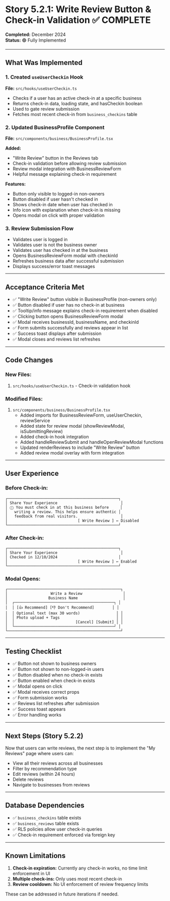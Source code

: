 # Story 5.2.1: Write Review Button & Check-in Validation ✅ COMPLETE

**Completed:** December 2024  
**Status:** 🟢 Fully Implemented

---

## What Was Implemented

### 1. Created `useUserCheckin` Hook
**File:** `src/hooks/useUserCheckin.ts`

- Checks if a user has an active check-in at a specific business
- Returns check-in data, loading state, and hasCheckin boolean
- Used to gate review submission
- Fetches most recent check-in from `business_checkins` table

### 2. Updated BusinessProfile Component
**File:** `src/components/business/BusinessProfile.tsx`

**Added:**
- "Write Review" button in the Reviews tab
- Check-in validation before allowing review submission
- Review modal integration with BusinessReviewForm
- Helpful message explaining check-in requirement

**Features:**
- Button only visible to logged-in non-owners
- Button disabled if user hasn't checked in
- Shows check-in date when user has checked in
- Info icon with explanation when check-in is missing
- Opens modal on click with proper validation

### 3. Review Submission Flow
- Validates user is logged in
- Validates user is not the business owner
- Validates user has checked in at the business
- Opens BusinessReviewForm modal with checkinId
- Refreshes business data after successful submission
- Displays success/error toast messages

---

## Acceptance Criteria Met

- ✅ "Write Review" button visible in BusinessProfile (non-owners only)
- ✅ Button disabled if user has no check-in at business
- ✅ Tooltip/info message explains check-in requirement when disabled
- ✅ Clicking button opens BusinessReviewForm modal
- ✅ Modal receives businessId, businessName, and checkinId
- ✅ Form submits successfully and reviews appear in list
- ✅ Success toast displays after submission
- ✅ Modal closes and reviews list refreshes

---

## Code Changes

### New Files:
1. `src/hooks/useUserCheckin.ts` - Check-in validation hook

### Modified Files:
1. `src/components/business/BusinessProfile.tsx`
   - Added imports for BusinessReviewForm, useUserCheckin, reviewService
   - Added state for review modal (showReviewModal, isSubmittingReview)
   - Added check-in hook integration
   - Added handleReviewSubmit and handleOpenReviewModal functions
   - Updated renderReviews to include "Write Review" button
   - Added review modal overlay with form integration

---

## User Experience

### Before Check-in:
```
┌─────────────────────────────────────────────────┐
│ Share Your Experience                            │
│ ⓘ You must check in at this business before     │
│   writing a review. This helps ensure authentic │
│   feedback from real visitors.                   │
│                               [ Write Review ] ← Disabled
└─────────────────────────────────────────────────┘
```

### After Check-in:
```
┌─────────────────────────────────────────────────┐
│ Share Your Experience                            │
│ Checked in 12/10/2024                           │
│                               [ Write Review ] ← Enabled
└─────────────────────────────────────────────────┘
```

### Modal Opens:
```
┌──────────────────────────────────────────────────┐
│                   Write a Review                  │
│                  Business Name                    │
│  ┌────────────────────────────────────────────┐ │
│  │ [👍 Recommend] [👎 Don't Recommend]        │ │
│  │ Optional text (max 30 words)                │ │
│  │ Photo upload + Tags                         │ │
│  │                           [Cancel] [Submit] │ │
│  └────────────────────────────────────────────┘ │
└──────────────────────────────────────────────────┘
```

---

## Testing Checklist

- ✅ Button not shown to business owners
- ✅ Button not shown to non-logged-in users
- ✅ Button disabled when no check-in exists
- ✅ Button enabled when check-in exists
- ✅ Modal opens on click
- ✅ Modal receives correct props
- ✅ Form submission works
- ✅ Reviews list refreshes after submission
- ✅ Success toast appears
- ✅ Error handling works

---

## Next Steps (Story 5.2.2)

Now that users can write reviews, the next step is to implement the "My Reviews" page where users can:
- View all their reviews across all businesses
- Filter by recommendation type
- Edit reviews (within 24 hours)
- Delete reviews
- Navigate to businesses from reviews

---

## Database Dependencies

- ✅ `business_checkins` table exists
- ✅ `business_reviews` table exists
- ✅ RLS policies allow user check-in queries
- ✅ Check-in requirement enforced via foreign key

---

## Known Limitations

1. **Check-in expiration:** Currently any check-in works, no time limit enforcement in UI
2. **Multiple check-ins:** Only uses most recent check-in
3. **Review cooldown:** No UI enforcement of review frequency limits

These can be addressed in future iterations if needed.
